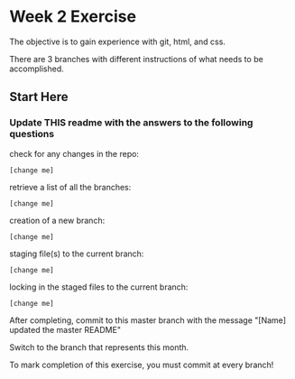 # Week 2 Exercise

The objective is to gain experience with git, html, and css.

There are 3 branches with different instructions of what needs to be accomplished.

## Start Here

### Update THIS readme with the answers to the following questions

check for any changes in the repo:

```git
[change me]
```

retrieve a list of all the branches:

```git
[change me]
```

creation of a new branch:

```git
[change me]
```

staging file(s) to the current branch:

```git
[change me]
```

locking in the staged files to the current branch:

```git
[change me]
```

After completing, commit to this master branch with the message "[Name] updated the master README"

Switch to the branch that represents this month.

To mark completion of this exercise, you must commit at every branch!
